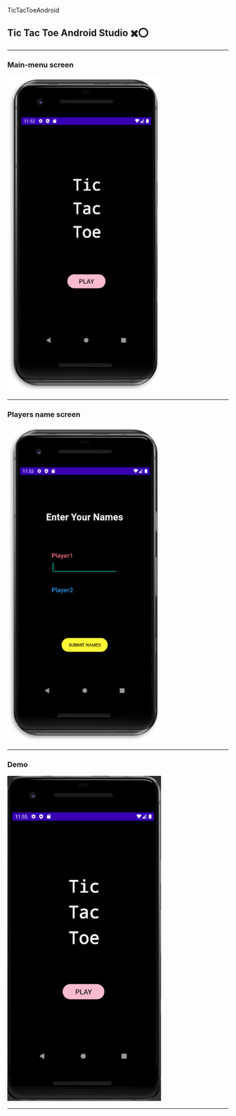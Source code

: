 ﻿TicTacToeAndroid

## Tic Tac Toe Android Studio ✖️⭕

---

### Main-menu screen
<img src="img/Main-menu.png" width=350>

---

### Players name screen
<img src="img/Names-menu.png" width=350>

---


### Demo
<img src="img/TicTacToe.gif" width=350>

---